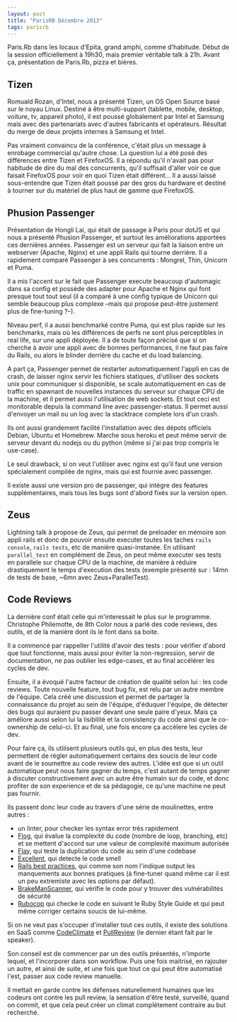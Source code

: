 ```yaml
---
layout: post
title: "ParisRB Décembre 2013"
tags: parisrb
---
```


Paris.Rb dans les locaux d'Epita, grand amphi, comme d'habitude. Début de la
session officiellement à 19h30, mais premier véritable talk à 21h. Avant ça,
présentation de Paris.Rb, pizza et bières.  

## Tizen

Romuald Rozan, d'Intel, nous a présenté Tizen, un OS Open Source basé sur le
noyau Linux. Destiné à être multi-support (tablette, mobile, desktop, voiture,
tv, appareil photo), il est poussé globalement par Intel et Samsung mais avec
des partenariats avec d'autres fabricants et opérateurs. Résultat du merge de
deux projets internes à Samsung et Intel.

Pas vraiment convaincu de la conférence, c'était plus un message à enrobage
commercial qu'autre chose. La question lui a été posé des différences entre
Tizen et FirefoxOS. Il a répondu qu'il n'avait pas pour habitude de dire du mal
des concurrents, qu'il suffisait d'aller voir ce que faisait FirefoxOS pour
voir en quoi Tizen était différent… Il a aussi laissé sous-entendre que Tizen
était poussé par des gros du hardware et destiné à tourner sur du matériel de
plus haut de gamme que FirefoxOS.

## Phusion Passenger

Présentation de Hongli Lai, qui était de passage à Paris pour dotJS et qui nous
a présenté Phusion Passenger, et surtout les améliorations apportées ces
dernières années. Passenger est un serveur qui fait la liaison entre un
webserver (Apache, Nginx) et une appli Rails qui tourne derrière. Il
a rapidement comparé Passenger à ses concurrents : Mongrel, Thin, Unicorn et
Puma.

Il a mis l'accent sur le fait que Passenger execute beaucoup d'automagic dans
sa config et possède des adapter pour Apache et Nginx qui font presque tout
tout seul (il a comparé à une config typique de Unicorn qui semble beaucoup
plus complexe –mais qui propose peut-être justement plus de fine-tuning ?–).

Niveau perf, il a aussi benchmarké contre Puma, qui est plus rapide sur les
benchmarks, mais où les différences de perfs ne sont plus perceptibles in real
life, sur une appli déployée. Il a de toute façon précisé que si on cherche
à avoir une appli avec de bonnes performances, il ne faut pas faire du Rails,
ou alors le blinder derrière du cache et du load balancing.

A part ça, Passenger permet de restarter automatiquement l'appli en cas de
crash, de laisser nginx servir les fichiers statiques, d'utiliser des sockets
unix pour communiquer si disponible, se scale automatiquement en cas de traffic
en spawnant de nouvelles instances du serveur sur chaque CPU de la machine, et
il permet aussi l'utilisation de web sockets. Et tout ceci est monitorable
depuis la command line avec passenger-status. Il permet aussi d'envoyer un mail
ou un log avec la stacktrace complete lors d'un crash.

Ils ont aussi grandement facilité l'installation avec des dépots officiels
Debian, Ubuntu et Homebrew. Marche sous heroku et peut même servir de serveur
devant du nodejs ou du python (même si j'ai pas trop compris le use-case).

Le seul drawback, si on veut l'utiliser avec nginx est qu'il faut une version
spécialement compilée de nginx, mais qui est fournie avec passenger.

Il existe aussi une version pro de passenger, qui intègre des features
supplémentaires, mais tous les bugs sont d'abord fixés sur la version open.

## Zeus

Lightning talk à propose de Zeus, qui permet de preloader en mémoire son appli
rails et donc de pouvoir ensuite executer toutes les taches `rails console`,
`rails tests`, etc de manière quasi-instanée. En utilisant `parallel_test` en
complément de Zeus, on peut même executer ses tests en parallele sur chaque CPU
de la machine, de manière à réduire drastiquement le temps d'execution des
tests (exemple présenté sur : 14mn de tests de base, ~6mn avec
Zeus+ParallelTest).

## Code Reviews

La dernière conf était celle qui m'interessait le plus sur le programme.
Christophe Philemotte, de 8th Color nous a parlé des code reviews, des outils,
et de la manière dont ils le font dans sa boite.

Il a commencé par rappeller l'utilité d'avoir des tests : pour vérifier d'abord
que tout fonctionne, mais aussi pour éviter la non-regression, servir de
documentation, ne pas oublier les edge-cases, et au final accélérer les cycles
de dev.

Ensuite, il a évoqué l'autre facteur de création de qualité selon lui : les
code reviews. Toute nouvelle feature, tout bug fix, est relu par un autre
membre de l'équipe. Cela créé une discussion et permet de partager la
connaissance du projet au sein de l'équipe, d'éduquer l'équipe, de détecter des
bugs qui auraient pu passer devant une seule paire d'yeux. Mais ça améliore
aussi selon lui la lisibilité et la consistency du code ainsi que le
co-ownership de celui-ci. Et au final, une fois encore ça accèlere les cycles
de dev.

Pour faire ça, ils utilisent plusieurs outils qui, en plus des tests, leur
permettent de régler automatiquement certains des soucis de leur code avant de
le soumettre au code review des autres. L'idée est que si un outil automatique
peut nous faire gagner du temps, c'est autant de temps gagner à discuter
constructivement avec un autre être humain sur du code, et donc profiter de son
experience et de sa pédagogie, ce qu'une machine ne peut pas fournir.

Ils passent donc leur code au travers d'une série de moulinettes, entre autres
:

- un linter, pour checker les syntax error très rapidement
- [Flog][1], qui évalue la complexité du code
  (nombre de loop, branching, etc) et se mettent d'accord sur une valeur de
  complexité maximum autorisée
- [Flay][2], qui teste la duplication du code au sein d'une
  codebase
- [Excellent][3], qui detecte le code smell
- [Rails best practices][4], qui comme son nom l'indique
  output les manquements aux bonnes pratiques (à fine-tuner quand même car il
  est un peu extremiste avec les options par défaut).
- [BrakeManScanner][5], qui vérifie le code pour y trouver des
  vulnérabilités de sécurité
- [Rubocop][6] qui checke le code en suivant le Ruby
  Style Guide et qui peut même corriger certains soucis de lui-même.

Si on ne veut pas s'occuper d'installer tout ces outils, il existe des
solutions en SaaS comme [CodeClimate][7] et [PullReview][8]
(le dernier étant fait par le speaker).

Son conseil est de commencer par un des outils présentés, n'importe lequel, et
l'incorporer dans son workflow. Puis une fois maitrisé, en rajouter un autre,
et ainsi de suite, et une fois que tout ce qui peut être automatisé l'est,
passer aux code review manuelle.

Il mettait en garde contre les défenses naturellement humaines que les codeurs
ont contre les pull review, la sensation d'être testé, surveillé, quand on
commit, et que cela peut créer un climat complétement contraire au but
recherché.


[1]: http://ruby.sadi.st/Flog.html
[2]: http://ruby.sadi.st/Flay.html
[3]: https://github.com/simplabs/excellent
[4]: https://github.com/railsbp/rails_best_practices
[5]: http://brakemanscanner.org/
[6]: https://github.com/bbatsov/rubocop
[7]: https://codeclimate.com/
[8]: https://www.pullreview.com/
